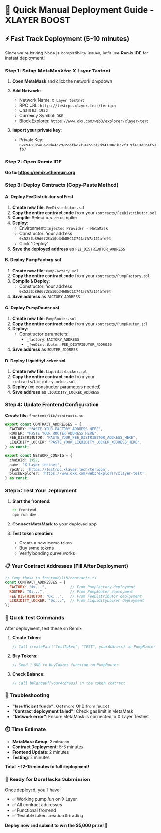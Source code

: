 # 🚀 Quick Manual Deployment Guide - XLAYER BOOST

## ⚡ Fast Track Deployment (5-10 minutes)

Since we're having Node.js compatibility issues, let's use **Remix IDE** for instant deployment!

### Step 1: Setup MetaMask for X Layer Testnet
1. **Open MetaMask** and click the network dropdown
2. **Add Network**:
   - Network Name: `X Layer testnet`
   - RPC URL: `https://testrpc.xlayer.tech/terigon`
   - Chain ID: `1952`
   - Currency Symbol: `OKB`
   - Block Explorer: `https://www.okx.com/web3/explorer/xlayer-test`

3. **Import your private key**:
   - Private Key: `0xe948605a8a79da4e29c2cafbe7d54e55bb2d9410041bc7f319f413d024f53fb7`

### Step 2: Open Remix IDE
**Go to: https://remix.ethereum.org**

### Step 3: Deploy Contracts (Copy-Paste Method)

#### A. Deploy FeeDistributor.sol First
1. **Create new file**: `FeeDistributor.sol`
2. **Copy the entire contract code** from your `contracts/FeeDistributor.sol`
3. **Compile**: Select `0.8.20` compiler
4. **Deploy**:
   - Environment: `Injected Provider - MetaMask`
   - Constructor: Your address `0x5230b89d6728a10b34b8EC1C740a7A7a1C4afe94`
   - Click "Deploy"
5. **Save the deployed address** as `FEE_DISTRIBUTOR_ADDRESS`

#### B. Deploy PumpFactory.sol
1. **Create new file**: `PumpFactory.sol`
2. **Copy the entire contract code** from your `contracts/PumpFactory.sol`
3. **Compile & Deploy**:
   - Constructor: Your address `0x5230b89d6728a10b34b8EC1C740a7A7a1C4afe94`
4. **Save address** as `FACTORY_ADDRESS`

#### C. Deploy PumpRouter.sol
1. **Create new file**: `PumpRouter.sol`
2. **Copy the entire contract code** from your `contracts/PumpRouter.sol`
3. **Deploy**:
   - Constructor parameters:
     - `_factory`: `FACTORY_ADDRESS`
     - `_feeDistributor`: `FEE_DISTRIBUTOR_ADDRESS`
4. **Save address** as `ROUTER_ADDRESS`

#### D. Deploy LiquidityLocker.sol
1. **Create new file**: `LiquidityLocker.sol`
2. **Copy the entire contract code** from your `contracts/LiquidityLocker.sol`
3. **Deploy** (no constructor parameters needed)
4. **Save address** as `LIQUIDITY_LOCKER_ADDRESS`

### Step 4: Update Frontend Configuration

**Create file**: `frontend/lib/contracts.ts`

```typescript
export const CONTRACT_ADDRESSES = {
  FACTORY: "PASTE_YOUR_FACTORY_ADDRESS_HERE",
  ROUTER: "PASTE_YOUR_ROUTER_ADDRESS_HERE",
  FEE_DISTRIBUTOR: "PASTE_YOUR_FEE_DISTRIBUTOR_ADDRESS_HERE",
  LIQUIDITY_LOCKER: "PASTE_YOUR_LIQUIDITY_LOCKER_ADDRESS_HERE",
} as const;

export const NETWORK_CONFIG = {
  chainId: 1952,
  name: 'X Layer testnet',
  rpcUrl: 'https://testrpc.xlayer.tech/terigon',
  blockExplorer: 'https://www.okx.com/web3/explorer/xlayer-test',
} as const;
```

### Step 5: Test Your Deployment

1. **Start the frontend**:
   ```bash
   cd frontend
   npm run dev
   ```

2. **Connect MetaMask** to your deployed app

3. **Test token creation**:
   - Create a new meme token
   - Buy some tokens
   - Verify bonding curve works

### 📋 Your Contract Addresses (Fill After Deployment)

```javascript
// Copy these to frontend/lib/contracts.ts
const CONTRACT_ADDRESSES = {
  FACTORY: "0x...",           // From PumpFactory deployment
  ROUTER: "0x...",            // From PumpRouter deployment
  FEE_DISTRIBUTOR: "0x...",   // From FeeDistributor deployment
  LIQUIDITY_LOCKER: "0x...",  // From LiquidityLocker deployment
};
```

### 🎯 Quick Test Commands

After deployment, test these on Remix:

1. **Create Token**:
   ```javascript
   // Call createPair("TestToken", "TEST", yourAddress) on PumpRouter
   ```

2. **Buy Tokens**:
   ```javascript
   // Send 1 OKB to buyTokens function on PumpRouter
   ```

3. **Check Balance**:
   ```javascript
   // Call balanceOf(yourAddress) on the token contract
   ```

### 🚨 Troubleshooting

- **"Insufficient funds"**: Get more OKB from faucet
- **"Contract deployment failed"**: Check gas limit in MetaMask
- **"Network error"**: Ensure MetaMask is connected to X Layer Testnet

### ⏱️ Time Estimate
- **MetaMask Setup**: 2 minutes
- **Contract Deployment**: 5-8 minutes
- **Frontend Update**: 2 minutes
- **Testing**: 3 minutes

**Total: ~12-15 minutes to full deployment!**

### 🎉 Ready for DoraHacks Submission

Once deployed, you'll have:
- ✅ Working pump.fun on X Layer
- ✅ All contract addresses
- ✅ Functional frontend
- ✅ Testable token creation & trading

**Deploy now and submit to win the $5,000 prize! 🚀**
